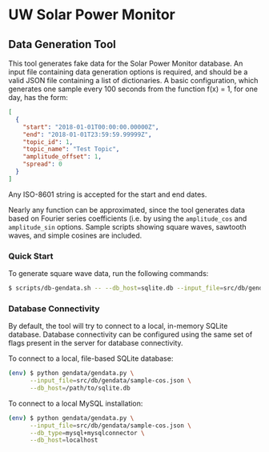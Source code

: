 # UW Solar Power Monitor

## Data Generation Tool

This tool generates fake data for the Solar Power Monitor database. An input file containing data generation options is required, and should be a valid JSON file containing a list of dictionaries. A basic configuration, which generates one sample every 100 seconds from the function f(x) = 1, for one day, has the form:

```json
[
  {
    "start": "2018-01-01T00:00:00.00000Z",
    "end": "2018-01-01T23:59:59.99999Z",
    "topic_id": 1,
    "topic_name": "Test Topic",
    "amplitude_offset": 1,
    "spread": 0
  }
]
```

Any ISO-8601 string is accepted for the start and end dates.

Nearly any function can be approximated, since the tool generates data based on Fourier series coefficients (i.e. by using the ```amplitude_cos``` and ```amplitude_sin``` options. Sample scripts showing square waves, sawtooth waves, and simple cosines are included.


### Quick Start

To generate square wave data, run the following commands:

```bash
$ scripts/db-gendata.sh -- --db_host=sqlite.db --input_file=src/db/gendata/sample-square.json
```

### Database Connectivity

By default, the tool will try to connect to a local, in-memory SQLite database. Database connectivity can be configured using the same set of flags present in the server for database connectivity.

To connect to a local, file-based SQLite database:

```bash
(env) $ python gendata/gendata.py \
      --input_file=src/db/gendata/sample-cos.json \
      --db_host=/path/to/sqlite.db
```

To connect to a local MySQL installation:

```bash
(env) $ python gendata/gendata.py \
      --input_file=src/db/gendata/sample-cos.json \
      --db_type=mysql+mysqlconnector \
      --db_host=localhost
```
